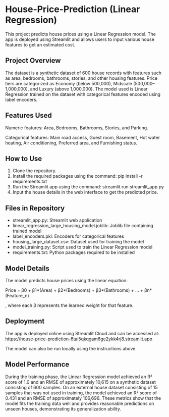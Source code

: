 # House-Price-Prediction (Linear Regression)

This project predicts house prices using a Linear Regression model. The app is deployed using Streamlit and allows users to input various house features to get an estimated cost.

Project Overview
----------------
The dataset is a synthetic dataset of 600 house records with features such as area, bedrooms, bathrooms, stories, and other housing features. Price tiers are categorized as Economy (below 500,000), Midscale (500,000–1,000,000), and Luxury (above 1,000,000). The model used is Linear Regression trained on the dataset with categorical features encoded using label encoders.

Features Used
-------------
Numeric features: Area, Bedrooms, Bathrooms, Stories, and Parking. 

Categorical features: Main road access, Guest room, Basement, Hot water heating, Air conditioning, Preferred area, and Furnishing status.

How to Use
----------
1. Clone the repository.
2. Install the required packages using the command: pip install -r requirements.txt
3. Run the Streamlit app using the command: streamlit run streamlit_app.py
4. Input the house details in the web interface to get the predicted price.

Files in Repository
-------------------
- streamlit_app.py: Streamlit web application
- linear_regression_large_housing_model.joblib: Joblib file containing trained model
- label_encoders.pkl: Encoders for categorical features
- housing_large_dataset.csv: Dataset used for training the model
- model_training.py: Script used to train the Linear Regression model
- requirements.txt: Python packages required to be installed

Model Details
--------------
The model predicts house prices using the linear equation:

Price = β0 + β1*(Area) + β2*(Bedrooms) + β3*(Bathrooms) + ... + βn*(Feature_n)

, where each β represents the learned weight for that feature.

Deployment
----------
The app is deployed online using Streamlit Cloud and can be accessed at: https://house-price-prediction-6tai5qkqgam6ge2ykk4rj8.streamlit.app

The model can also be run locally using the instructions above.

Model Performance
-----------------
During the training phase, the Linear Regression model achieved an R² score of 1.0 and an RMSE of approximately 10,615 on a synthetic dataset consisting of 600 samples. On an external house dataset consisting of 15 samples that was not used in training, the model achieved an R² score of 0.431 and an RMSE of approximately 106,696. These metrics show that the model fits the training data well and provides reasonable predictions on unseen houses, demonstrating its generalization ability.




